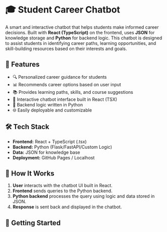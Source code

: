 # 🎓 Student Career Chatbot

A smart and interactive chatbot that helps students make informed career decisions. Built with **React (TypeScript)** on the frontend, uses **JSON** for knowledge storage and **Python** for backend logic. This chatbot is designed to assist students in identifying career paths, learning opportunities, and skill-building resources based on their interests and goals.

## 🚀 Features

- 🔍 Personalized career guidance for students  
- 📊 Recommends career options based on user input  
- 📚 Provides learning paths, skills, and course suggestions  
- 💬 Interactive chatbot interface built in React (TSX)  
- 🔧 Backend logic written in Python  
- 🌐 Easily deployable and customizable

## 🛠️ Tech Stack

- **Frontend:** React + TypeScript (.tsx)
- **Backend:** Python (Flask/FastAPI/Custom Logic)
- **Data:** JSON for knowledge base
- **Deployment:** GitHub Pages / Localhost
## 🧠 How It Works

1. **User** interacts with the chatbot UI built in React.
2. **Frontend** sends queries to the Python backend.
3. **Python backend** processes the query using logic and data stored in JSON.
4. **Response** is sent back and displayed in the chatbot.

## 🚀 Getting Started

